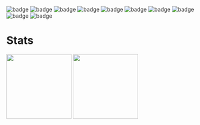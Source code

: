  

![badge](https://img.shields.io/badge/NEXTJS-ffffff.svg?style=flat&logo=Next.js&logoColor=ffffff&labelColor=000000)
![badge](https://img.shields.io/badge/SUPABASE-7cd08a.svg?style=flat&logo=Supabase&logoColor=7cd08a&labelColor=000000)
![badge](https://img.shields.io/badge/TAILWIND_CSS-5ebfe8.svg?style=flat&logo=Tailwind-CSS&logoColor=5ebfe8&labelColor=000000)
![badge](https://img.shields.io/badge/NODEJS-7cec32.svg?style=flat&logo=Node.js&logoColor=7cec32&labelColor=000000)
![badge](https://img.shields.io/badge/FLUTTER-4bc9e2.svg?style=flat&logo=Flutter&logoColor=4bc9e2&labelColor=000000)
![badge](https://img.shields.io/badge/linux-000000.svg?style=flat&logo=Linux&logoColor=ffffff&labelColor=000000)
![badge](https://img.shields.io/badge/javascript-ffffff.svg?style=for-the-badge&logo=JavaScript&logoColor=fff705&labelColor=ffffff)
![badge](https://img.shields.io/badge/html-ffffff.svg?style=for-the-badge&logo=HTML5&logoColor=ff8800&labelColor=ffffff)
![badge](https://img.shields.io/badge/CSS-ffffff.svg?style=for-the-badge&logo=CSS3&logoColor=00bfff&labelColor=ffffff)
![badge](https://img.shields.io/badge/Arduino-ffffff.svg?style=for-the-badge&logo=Arduino&logoColor=00ffcc&labelColor=ffffff)




# Stats

<div>
  <img height="170px"  src="https://github-readme-stats.vercel.app/api?username=danieldavemena&show_icons=true&theme=dracula"/>
  <img height="170px"  src="https://github-readme-stats.vercel.app/api/top-langs/?username=danieldavemena&hide_progress=true&theme=dracula"/>
</div>
